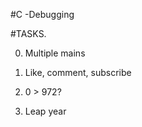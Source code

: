 #C -Debugging

#TASKS.

0. Multiple mains 

1. Like, comment, subscribe 

2. 0 > 972? 

3. Leap year 
